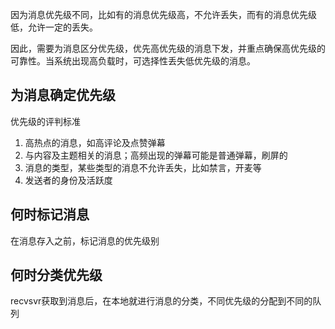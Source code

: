 因为消息优先级不同，比如有的消息优先级高，不允许丢失，而有的消息优先级低，允许一定的丢失。

因此，需要为消息区分优先级，优先高优先级的消息下发，并重点确保高优先级的可靠性。当系统出现高负载时，可选择性丢失低优先级的消息。


## 为消息确定优先级

优先级的评判标准

1. 高热点的消息，如高评论及点赞弹幕
2. 与内容及主题相关的消息；高频出现的弹幕可能是普通弹幕，刷屏的
3. 消息的类型，某些类型的消息不允许丢失，比如禁言，开麦等
4. 发送者的身份及活跃度

## 何时标记消息

在消息存入之前，标记消息的优先级别

## 何时分类优先级

recvsvr获取到消息后，在本地就进行消息的分类，不同优先级的分配到不同的队列


